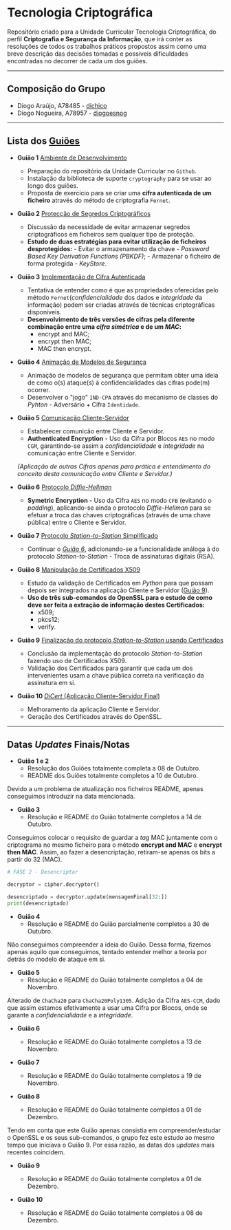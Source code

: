 # Tecnologia Criptográfica
Repositório criado para a Unidade Curricular Tecnologia Criptográfica, do perfil **Criptografia e Segurança da Informação**, que irá conter as resoluções de todos os trabalhos práticos propostos assim como uma breve descrição das decisões tomadas e possíveis dificuldades encontradas no decorrer de cada um dos guiões.

---

## **Composição do Grupo**
* Diogo Araújo, A78485 - [dichico](https://github.com/dichico)
* Diogo Nogueira, A78957 - [diogoesnog](https://github.com/diogoesnog)

---

## Lista dos [**Guiões**](https://github.com/uminho-miei-crypto/1920-TC/blob/master/doc/guioes.md)

- **Guião 1** [Ambiente de Desenvolvimento](https://github.com/uminho-miei-crypto/1920-G9/tree/master/Gui%C3%B5es/G1) 

	- Preparação do repositório da Unidade Curricular no ```Github```.
	- Instalação da biblioteca de suporte ```cryptography``` para se usar ao longo dos guiões.
	- Proposta de exercício para se criar uma **cifra autenticada de um ficheiro** através do método de criptografia ```Fernet```.

- **Guião 2** [Protecção de Segredos Criptográficos](https://github.com/uminho-miei-crypto/1920-G9/tree/master/Gui%C3%B5es/G2)

  - Discussão da necessidade de evitar armazenar segredos criptográficos em ficheiros sem qualquer tipo de proteção.
  - **Estudo de duas estratégias para evitar utilização de ficheiros desprotegidos:**
		- Evitar o armazenamento da chave - *Password Based Key Derivation Functions (PBKDF)*;
		- Armazenar o ficheiro de forma protegida - *KeyStore*.

- **Guião 3** [Implementação de Cifra Autenticada](https://github.com/uminho-miei-crypto/1920-G9/tree/master/Gui%C3%B5es/G3)

	- Tentativa de entender como é que as propriedades oferecidas pelo método ```Fernet```(*confidencialidade* dos dados e *integridade* da informação) podem ser criadas através de técnicas criptográficas disponíveis.
	- **Desenvolvimento de três versões de cifras pela diferente combinação entre uma *cifra simétrica* e de um *MAC*:**
		- encrypt and MAC;
		- encrypt then MAC;
		- MAC then encrypt.

- **Guião 4** [Animação de Modelos de Segurança](https://github.com/uminho-miei-crypto/1920-G9/tree/master/Gui%C3%B5es/G4)

	- Animação de modelos de segurança que permitam obter uma ideia de como o(s) ataque(s) à  confidencialidades das cifras pode(m) ocorrer.
	- Desenvolver o "jogo" ```IND-CPA``` através do mecanismo de classes do *Pyhton* - Adversário + Cifra ```Identidade```.

- **Guião 5** [Comunicação Cliente-Servidor](https://github.com/uminho-miei-crypto/1920-G9/tree/master/Gui%C3%B5es/G5)

    - Estabelecer comunicão entre Cliente e Servidor.
    - **Authenticated Encryption** - Uso da Cifra por Blocos ```AES``` no modo ```CGM```, garantindo-se assim a *confidencialidade* e *integridade* na comunicação entre Cliente e Servidor.

    *(Aplicação de outras Cifras apenas para prática e entendimento do conceito desta comunicação entre Cliente e Servidor.)*

- **Guião 6** [Protocolo *Diffie-Hellman*](https://github.com/uminho-miei-crypto/1920-G9/tree/master/Gui%C3%B5es/G6)

	- **Symetric Encryption** - Uso da Cifra ```AES``` no modo ```CFB``` (evitando o *padding*), aplicando-se ainda o protocolo *Diffie-Hellman* para se efetuar a troca das chaves criptográficas (através de uma chave pública) entre o Cliente e Servidor.

- **Guião 7** [Protocolo *Station-to-Station* Simplificado](https://github.com/uminho-miei-crypto/1920-G9/tree/master/Gui%C3%B5es/G7)
  
	- Continuar o [*Guião 6*](https://github.com/uminho-miei-crypto/1920-G9/tree/master/Gui%C3%B5es/G6), adicionando-se a funcionalidade análoga à do protocolo *Station-to-Station* - Troca de assinaturas digitais (RSA).
  
- **Guião 8** [Manipulação de Certificados X509](https://github.com/uminho-miei-crypto/1920-G9/tree/master/Guiões/G8)

	- Estudo da validação de Certificados em *Python* para que possam depois ser integrados na aplicação Cliente e Servidor ([Guião 9](https://github.com/uminho-miei-crypto/1920-G9/tree/master/Guiões/G9)).
	- **Uso de três sub-comandos do OpenSSL para o estudo de como deve ser feita a extração de informação destes Certificados:**
		- x509;
		- pkcs12;
		- verify.

- **Guião 9** [Finalização do protocolo *Station-to-Station* usando Certificados](https://github.com/uminho-miei-crypto/1920-G9/tree/master/Guiões/G9)

	- Conclusão da implementação do protocolo *Station-to-Station* fazendo uso de Certificados X509.
	- Validação dos Certificados para garantir que cada um dos intervenientes usam a chave pública correta na verificação da assinatura em si.

- **Guião 10** [*DiCert* (Aplicação Cliente-Servidor Final)](https://github.com/uminho-miei-crypto/1920-G9/tree/master/Gui%C3%B5es/G10)

	- Melhoramento da aplicação Cliente e Servidor.
	- Geração dos Certificados através do OpenSSL.
---

## **Datas *Updates* Finais/Notas**

- **Guião 1 e 2**
  - Resolução dos Guiões totalmente completa a 08 de Outubro.
  - README dos Guiões totalmente completos a 10 de Outubro. 

Devido a um problema de atualização nos ficheiros README, apenas conseguimos introduzir na data mencionada.

- **Guião 3**
  - Resolução e README do Guião totalmente completos a 14 de Outubro.

Conseguimos colocar o requisito de guardar a *tag* MAC juntamente com o criptograma no mesmo ficheiro para o método **encrypt and MAC** e **encrypt then MAC**. Assim, ao fazer a desencriptação, retiram-se apenas os bits a partir do 32 (MAC).

```python
# FASE 2 - Desencriptar

decryptor = cipher.decryptor()

desencriptado = decryptor.update(mensagemFinal[32:])
print(desencriptado)
```
- **Guião 4**
  - Resolução e README do Guião parcialmente completos a 30 de Outubro.

Não conseguimos compreender a ideia do Guião. Dessa forma, fizemos apenas aquilo que conseguimos, tentado entender melhor a teoria por detrás do modelo de ataque em si.

- **Guião 5**
  - Resolução e README do Guião totalmente completos a 04 de Novembro.

Alterado de ```ChaCha20``` para ```ChaCha20Poly1305```. Adição da Cifra ```AES-CCM```, dado que assim estamos efetivamente a usar uma Cifra por Blocos, onde se garante a *confidencialidade* e a *integridade*.

- **Guião 6**
  - Resolução e README do Guião totalmente completos a 13 de Novembro.

- **Guião 7**
  - Resolução e README do Guião totalmente completos a 19 de Novembro.

- **Guião 8**
  - Resolução e README do Guião totalmente completos a 01 de Dezembro.


Tendo em conta que este Guião apenas consistia em compreender/estudar o OpenSSL e os seus sub-comandos, o grupo fez este estudo ao mesmo tempo que iniciava o Guião 9. Por essa razão, as datas dos *updates* mais recentes coincidem.

- **Guião 9**
  - Resolução e README do Guião totalmente completos a 01 de Dezembro.

- **Guião 10**
  - Resolução e README do Guião totalmente completos a 08 de Dezembro.
